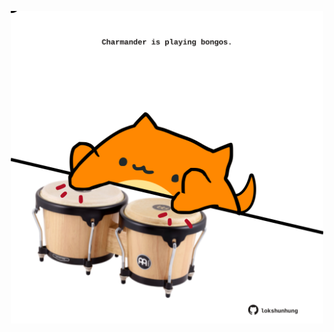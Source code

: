 <!-- built at 06/11/2021, 14:02:04 UTC -->
<p align="center">
  <img width="500" height="500" src="./ReadmeImage.svg">
</p>
